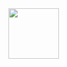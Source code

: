 
<img src="https://user-images.githubusercontent.com/47283850/158058415-d2fa9cbe-2648-4356-bd1f-793a13fa791d.gif" width="100" height="100">
